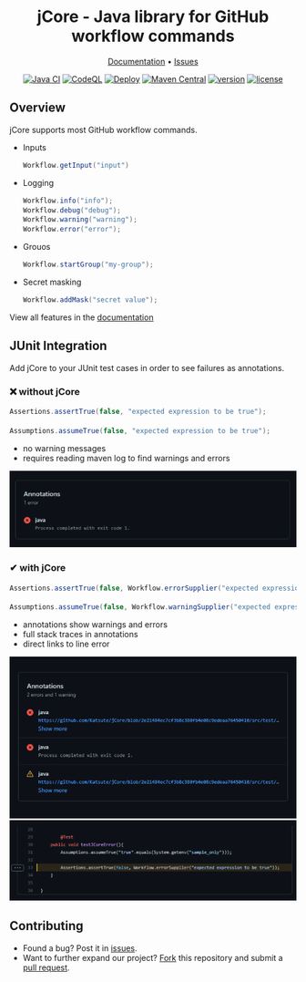 <div align="center">
    <h1 align="center">jCore - Java library for GitHub workflow commands</h3>
    <p align="center">
        <a href="https://jCore.katsute.dev/">Documentation</a>
        •
        <a href="https://github.com/Katsute/jCore/issues">Issues</a>
    </p>
</div>

<div align="center">
    <a href="https://github.com/Katsute/jCore/actions/workflows/java_ci.yml"><img alt="Java CI" src="https://github.com/Katsute/jCore/workflows/Java%20CI/badge.svg"></a>
    <a href="https://github.com/Katsute/jCore/actions/workflows/codeql.yml"><img alt="CodeQL" src="https://github.com/Katsute/jCore/actions/workflows/codeql.yml/badge.svg"></a>
    <a href="https://github.com/Katsute/jCore/actions/workflows/release.yml"><img alt="Deploy" src="https://github.com/Katsute/jCore/actions/workflows/release.yml/badge.svg"></a>
    <a href="https://mvnrepository.com/artifact/com.kttdevelopment/jCore"><img alt="Maven Central" src="https://img.shields.io/maven-central/v/com.kttdevelopment/jCore"></a>
    <a href="https://github.com/Katsute/jCore/releases"><img alt="version" src="https://img.shields.io/github/v/release/Katsute/jCore"></a>
    <a href="https://github.com/Katsute/jCore/blob/main/LICENSE"><img alt="license" src="https://img.shields.io/github/license/Katsute/jCore"></a>
</div>

## Overview

jCore supports most GitHub workflow commands.
 - Inputs
   ```java
   Workflow.getInput("input")
   ```
 - Logging
   ```java
   Workflow.info("info");
   Workflow.debug("debug");
   Workflow.warning("warning");
   Workflow.error("error");
   ```
 - Grouos
   ```java
   Workflow.startGroup("my-group");
   ```
 - Secret masking
   ```java
   Workflow.addMask("secret value");
   ```
View all features in the [documentation](https://jCore.katsute.dev/)

## JUnit Integration

Add jCore to your JUnit test cases in order to see failures as annotations.

### ❌ without jCore

```java
Assertions.assertTrue(false, "expected expression to be true");

Assumptions.assumeTrue(false, "expected expression to be true");
```

 - no warning messages
 - requires reading maven log to find warnings and errors

<div align="center">
    <a href="https://github.com/Katsute/jCore/blob/main/before.png">
        <img src="https://raw.githubusercontent.com/Katsute/jCore/main/before.png">
    </a>
</div>

### ✔ with jCore

```java
Assertions.assertTrue(false, Workflow.errorSupplier("expected expression to be true"));

Assumptions.assumeTrue(false, Workflow.warningSupplier("expected expression to be true"));
```

 - annotations show warnings and errors
 - full stack traces in annotations
 - direct links to line error

<div align="center">
    <a href="https://github.com/Katsute/jCore/blob/main/after.png">
        <img src="https://raw.githubusercontent.com/Katsute/jCore/main/after.png">
    </a>
    <a href="https://github.com/Katsute/jCore/blob/main/after.link.png">
        <img src="https://raw.githubusercontent.com/Katsute/jCore/main/after.link.png">
    </a>
</div>

## Contributing

 - Found a bug? Post it in [issues](https://github.com/Katsute/jCore/issues).
 - Want to further expand our project? [Fork](https://github.com/Katsute/jCore/fork) this repository and submit a [pull request](https://github.com/Katsute/jCore/pulls).
